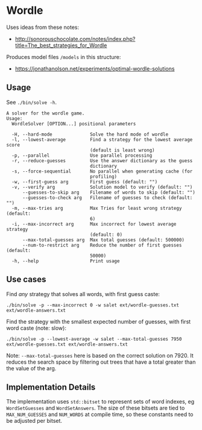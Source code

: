 # Wordle

Uses ideas from these notes:
* http://sonorouschocolate.com/notes/index.php?title=The_best_strategies_for_Wordle

Produces model files `/models` in this structure:
* https://jonathanolson.net/experiments/optimal-wordle-solutions

## Usage

See `./bin/solve -h`.

```
A solver for the wordle game.
Usage:
  WordleSolver [OPTION...] positional parameters

  -H, --hard-mode              Solve the hard mode of wordle
  -l, --lowest-average         Find a strategy for the lowest average score 
                               (default is least wrong)
  -p, --parallel               Use parallel processing
  -r, --reduce-guesses         Use the answer dictionary as the guess 
                               dictionary
  -s, --force-sequential       No parallel when generating cache (for 
                               profiling)
  -w, --first-guess arg        First guess (default: "")
  -v, --verify arg             Solution model to verify (default: "")
      --guesses-to-skip arg    Filename of words to skip (default: "")
      --guesses-to-check arg   Filename of guesses to check (default: "")
  -m, --max-tries arg          Max Tries for least wrong strategy (default: 
                               6)
  -i, --max-incorrect arg      Max incorrect for lowest average strategy 
                               (default: 0)
      --max-total-guesses arg  Max total guesses (default: 500000)
      --num-to-restrict arg    Reduce the number of first guesses (default: 
                               50000)
  -h, --help                   Print usage
```

## Use cases

Find _any_ strategy that solves all words, with first guess caste:
```
./bin/solve -p --max-incorrect 0 -w salet ext/wordle-guesses.txt ext/wordle-answers.txt
```

Find the strategy with the smallest expected number of guesses, with first word caste (note: slow):
```
./bin/solve -p --lowest-average -w salet --max-total-guesses 7950 ext/wordle-guesses.txt ext/wordle-answers.txt
```
Note: `--max-total-guesses` here is based on the correct solution on 7920. It reduces the search space by filtering out trees that have a total greater than the value of the arg.

## Implementation Details

The implementation uses `std::bitset` to represent sets of word indexes, eg `WordSetGuesses` and `WordSetAnswers`.
The size of these bitsets are tied to `MAX_NUM_GUESSES` and `NUM_WORDS` at compile time, so these constants need to be adjusted per bitset.
